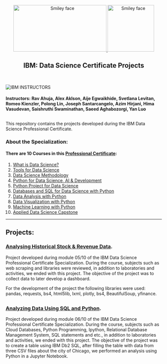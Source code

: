 <p align="center">
  <a href="https://github.com/marcoshsq/IBM_Data_Science_Certificate_Projects">
    <img src="https://i.imgur.com/YCFnjvg.png" alt="Smiley face" height="150" width="300"> <img src="https://images.credly.com/images/28944969-813a-43b9-944f-7910111ce764/Professional_Certificate_-_Data_Science.png" alt="Smiley face" height="150" width="150">
  </a>
</p>
  <h2 align="center">IBM: Data Science Certificate Projects</h2>
</div>
<br>

![IBM](http://i.imgur.com/Qktqnu1.png) INSTRUCTORS
#### Instructors: Rav Ahuja, Alex Aklson, Aije Egwaikhide, Svetlana Levitan, Romeo Kienzler, Polong Lin, Joseph Santarcangelo, Azim Hirjani, Hima Vasudevan, Saishruthi Swaminathan, Saeed Aghabozorgi, Yan Luo 

##

This repository contains the projects developed during the IBM Data Science Professional Certificate.

### About the Specialization:

#### There are 10 Courses in this [Professional Certificate](https://www.coursera.org/professional-certificates/ibm-data-science):

01. [What is Data Science?](https://www.coursera.org/learn/what-is-datascience?specialization=ibm-data-science)
02. [Tools for Data Science](https://www.coursera.org/learn/open-source-tools-for-data-science?specialization=ibm-data-science)
03. [Data Science Methodology](https://www.coursera.org/learn/data-science-methodology?specialization=ibm-data-science)
04. [Python for Data Science, AI & Development](https://www.coursera.org/learn/python-for-applied-data-science-ai?specialization=ibm-data-science)
05. [Python Project for Data Science](https://www.coursera.org/learn/python-project-for-data-science?specialization=ibm-data-science)
06. [Databases and SQL for Data Science with Python](https://www.coursera.org/learn/sql-data-science?specialization=ibm-data-science)
07. [Data Analysis with Python](https://www.coursera.org/learn/data-analysis-with-python?specialization=ibm-data-science)
08. [Data Visualization with Python](https://www.coursera.org/learn/python-for-data-visualization?specialization=ibm-data-science)
09. [Machine Learning with Python](https://www.coursera.org/learn/machine-learning-with-python?specialization=ibm-data-science)
10. [Applied Data Science Capstone](https://www.coursera.org/learn/applied-data-science-capstone?specialization=ibm-data-science)

---

## Projects:

### [Analysing Historical Stock & Revenue Data](https://github.com/ffidav33/IBM-Data-Science/tree/main/Analysing%20Historical%20Stock%20%26%20Revenue%20Data).

Project developed during module 05/10 of the IBM Data Science Professional Certificate Specialization. During the course, subjects such as web scraping and libraries were reviewed, in addition to laboratories and activities, we ended with this project. The objective of the project was to collect data to later develop a dashboard. 

For the development of the project the following libraries were used: pandas, requests, bs4, html5lib, lxml, plotly, bs4, BeautifulSoup, yfinance.

##

### [Analyzing Data Using SQL and Python](https://github.com/ffidav33/IBM-Data-Science/tree/main/Analysing%20Data%20Using%20SQL%20and%20Python).

Project developed during module 06/10 of the IBM Data Science Professional Certificate Specialization. During the course, subjects such as Cloud Databases, Python Programming, Ipython, Relational Database Management System, SQL statements and etc., in addition to laboratories and activities, we ended with this project. The objective of the project was to create a table using IBM Db2 SQL, after filling the table with data from three CSV files about the city of Chicago, we performed an analysis using Python in a Jupyter Notebook.
